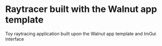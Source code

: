 # Raytracer built with the Walnut app template
Toy raytracing application built upon the Walnut app template and ImGui interface
